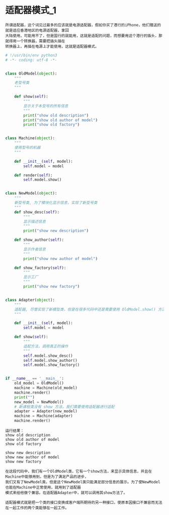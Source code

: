 # 适配器模式_1

    所谓适配器，这个词见过最多的应该就是电源适配器，假如你买了港行的iPhone，他们赠送的就是适应香港地区的电源适配器，拿回
    大陆使用，可能用不了，但是国行的就能用，这就是适配的问题，而想要用这个港行的插头，那就得用一个转换器，需要把插头插在
    转换器上，再插在电源上才能使用，这就是适配器模式。
    
```python
# !/usr/bin/env python3
# -*- coding: utf-8 -*-


class OldModel(object):
    """
    老型号类
    """

    def show(self):
        """
        显示关于本型号的所有信息
        """
        print("show old description")
        print("show old author of model")
        print("show old factory")


class Machine(object):
    """
    使用型号的机器
    """

    def __init__(self, model):
        self.model = model

    def render(self):
        self.model.show()


class NewModel(object):
    """
    新型号类, 为了模块化显示信息，实现了新型号类
    """
    def show_desc(self):
        """
        显示描述信息
        """
        print("show new description")

    def show_author(self):
        """
        显示作者信息
        """
        print("show new author of model")

    def show_factory(self):
        """
        显示工厂
        """
        print("show new factory")


class Adapter(object):
    """
    适配器, 尽管实现了新模型类，但是在很多代码中还是需要使用 OldModel.show() 方法
    """

    def __init__(self, model):
        self.model = model

    def show(self):
        """
        适配方法，调用真正的操作
        """
        self.model.show_desc()
        self.model.show_author()
        self.model.show_factory()


if __name__ == '__main__':
    old_model = OldModel()
    machine = Machine(old_model)
    machine.render()
    print("")
    new_model = NewModel()
    # 新课程类没有 show 方法，我们需要使用适配器进行适配
    adapter = Adapter(new_model)
    machine = Machine(adapter)
    machine.render()

```

    运行结果：
    show old description
    show old author of model
    show old factory
    
    show new description
    show new author of model
    show new factory
    
    在这段代码中，我们有一个OldModel类，它有一个show方法，来显示具体信息，并且在Machine中能够用到，但是为了满足产品的进步，
    我们又有了NewModel类，但是这个NewModel类只能满足部分信息的展示。为了使NewModel也能在Machine中正常使用，就用到了适配器
    模式来给他做个兼容。在适配器Adapter中，就可以调用其show方法了。
    
    适配器模式就是把一个类的接口变换成客户端所期待的另一种接口，使原本因接口不兼容而无法在一起工作的两个类能够在一起工作。
    